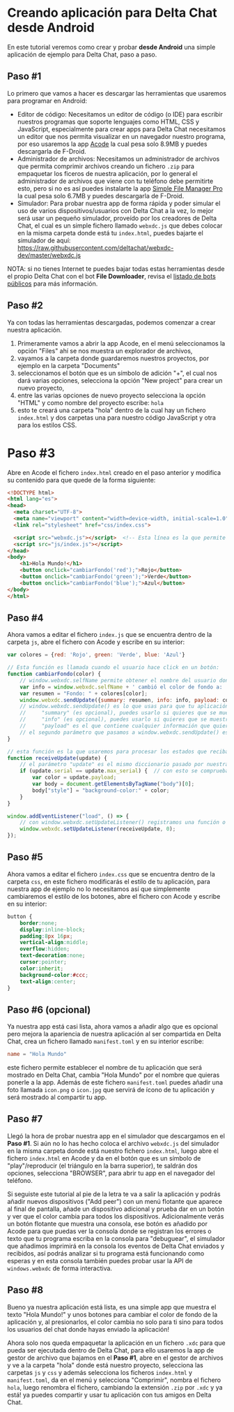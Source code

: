 # Creando aplicación para Delta Chat desde Android

En este tutorial veremos como crear y probar **desde Android** una simple aplicación de ejemplo para Delta Chat, paso a paso.

## Paso #1

Lo primero que vamos a hacer es descargar las herramientas que usaremos para programar en Android:

* Editor de código: Necesitamos un editor de código (o IDE) para escribir nuestros programas que soporte lenguajes como HTML, CSS y JavaScript, especialmente para crear apps para Delta Chat necesitamos un editor que nos permita visualizar en un navegador nuestro programa, por eso usaremos la app [Acode](https://f-droid.org/packages/com.foxdebug.acode/) la cual pesa solo 8.9MB y puedes descargarla de F-Droid.
* Administrador de archivos: Necesitamos un administrador de archivos que permita comprimir archivos creando un fichero `.zip` para empaquetar los ficeros de nuestra aplicación, por lo general el administrador de archivos que viene con tu teléfono debe permitirte esto, pero si no es así puedes instalarte la app [Simple File Manager Pro](https://f-droid.org/en/packages/com.simplemobiletools.filemanager.pro/) la cual pesa solo 6.7MB y puedes descargarla de F-Droid.
* Simulador: Para probar nuestra app de forma rápida y poder simular el uso de varios dispositivos/usuarios con Delta Chat a la vez, lo mejor será usar un pequeño simulador, proveído por los creadores de Delta Chat, el cual es un simple fichero llamado `webxdc.js` que debes colocar en la misma carpeta donde está tu `index.html`, puedes bajarte el simulador de aquí: https://raw.githubusercontent.com/deltachat/webxdc-dev/master/webxdc.js

NOTA: si no tienes Internet te puedes bajar todas estas herramientas desde el propio Delta Chat con el bot **File Downloader**, revisa el [listado de bots públicos](https://github.com/adbenitez/deltachat-manual/blob/main/docs/bots.md#bots-p%C3%BAblicos) para más información.

## Paso #2

Ya con todas las herramientas descargadas, podemos comenzar a crear nuestra aplicación.

1. Primeramente vamos a abrir la app Acode, en el menú seleccionamos la opción "Files" ahí se nos muestra un explorador de archivos,
2. vayamos a la carpeta donde guardaremos nuestros proyectos, por ejemplo en la carpeta "Documents"
3. seleccionamos el botón que es un símbolo de adición "+", el cual nos dará varias opciones, selecciona la opción "New project" para crear un nuevo proyecto,
4. entre las varias opciones de nuevo proyecto selecciona la opción "HTML" y como nombre del proyecto escribe: `hola`
5. esto te creará una carpeta "hola" dentro de la cual hay un fichero `index.html` y dos carpetas una para nuestro código JavaScript y otra para los estilos CSS.

# Paso #3

Abre en Acode el fichero `index.html` creado en el paso anterior y modifica su contenido para que quede de la forma siguiente:

```html
<!DOCTYPE html>
<html lang="es">
<head>
  <meta charset="UTF-8">
  <meta name="viewport" content="width=device-width, initial-scale=1.0">
  <link rel="stylesheet" href="css/index.css">

  <script src="webxdc.js"></script>  <!-- Esta línea es la que permite la interacción con Delta Chat -->
  <script src="js/index.js"></script>
</head>
<body>
    <h1>Hola Mundo!</h1>
    <button onclick="cambiarFondo('red');">Rojo</button>
    <button onclick="cambiarFondo('green');">Verde</button>
    <button onclick="cambiarFondo('blue');">Azul</button>
</body>
</html>
```

## Paso #4

Ahora vamos a editar el fichero `index.js` que se encuentra dentro de la carpeta `js`, abre el fichero con Acode y escribe en su interior:

```js
var colores = {red: 'Rojo', green: 'Verde', blue: 'Azul'}

// Esta función es llamada cuando el usuario hace click en un botón:
function cambiarFondo(color) {
    // window.webxdc.selfName permite obtener el nombre del usuario donde está corriendo tu app en este momento, adicionalmente puedes usar window.webxdc.selfAddr para obtener su dirección de correo para usarla como identificador/ID del usuario
    var info = window.webxdc.selfName + ' cambió el color de fondo a: ' + colores[color];
    var resumen = "Fondo: " + colores[color];
    window.webxdc.sendUpdate({summary: resumen, info: info, payload: color}, info);
    // window.webxdc.sendUpdate() es lo que usas para que tu aplicación se comunique entre varios dispositivos, el primer argumento es un diccionario con los siguientes atributos:
    //     "summary" (es opcional), puedes usarlo si quieres que se muestre un sumario en el mensaje donde se envió tu aplicación por ejemplo para mostrar un resumen del estado de la aplicación.
    //     "info" (es opcional), puedes usarlo si quieres que se muestre un mensaje en el chat avisando que algo cambió dentro de tu app, por ejemplo cuando alguien obtiene una nueva puntuación alta en un juego.
    //     "payload" es el que contiene cualquier información que quieras compartir con los otros dispositivos donde corre tu app, logrando así una interacción en red, en este atributo puedes colocar cualquier objeto de JavaScript, como una lista, diccionarios, etc.
    // el segundo parámetro que pasamos a window.webxdc.sendUpdate() es un texto con una descripción que se mostrará en el correo normal si alguien usa un cliente de correo normal para abrir el mensaje.
}

// esta función es la que usaremos para procesar los estados que recibamos de nuestra aplicación, los cuales fueron enviados con window.webxdc.sendUpdate(), tanto en el dispositivo actual como de otros dispositivos en la red:
function receiveUpdate(update) {
    // el parámetro "update" es el mismo diccionario pasado por nuestra aplicación con window.webxdc.sendUpdate(), por tanto contiene el color que enviamos en el atributo "payload"
    if (update.serial == update.max_serial) {  // con esto se comprueba que estamos procesando el último estado recibido, en este ejemplo ignoraremos los estados anteriores
        var color = update.payload;
        var body = document.getElementsByTagName("body")[0];
        body["style"] = "background-color:" + color;
    }
}

window.addEventListener("load", () => {
    // con window.webxdc.setUpdateListener() registramos una función o callback que será la que processará los estados que recibimos tanto de otros usuarios como los propios. El segundo parámetro es el ID/serial del último estado recibido, si pasas cero, el callback recibirá todos los estados recibidos desde el comienzo, idealmente nuestra app guardaría en localStorage el último serial que hemos procesado y lo pasaría aquí a window.webxdc.setUpdateListener() para no tener que procesar todo de cero cada vez, pero para mantener el ejemplo simple:
    window.webxdc.setUpdateListener(receiveUpdate, 0);
});
```

## Paso #5

Ahora vamos a editar el fichero `index.css` que se encuentra dentro de la carpeta `css`, en este fichero modificarás el estilo de tu aplicación, para nuestra app de ejemplo no lo necesitamos así que simplemente cambiaremos el estilo de los botones, abre el fichero con Acode y escribe en su interior:

```css
button {
    border:none;
    display:inline-block;
    padding:8px 16px;
    vertical-align:middle;
    overflow:hidden;
    text-decoration:none;
    cursor:pointer;
    color:inherit;
    background-color:#ccc;
    text-align:center;
}
```

## Paso #6 (opcional)

Ya nuestra app está casi lista, ahora vamos a añadir algo que es opcional pero mejora la apariencia de nuestra aplicación al ser compartida en Delta Chat, crea un fichero llamado `manifest.toml` y en su interior escribe:

```toml
name = "Hola Mundo"
```

este fichero permite establecer el nombre de tu aplicación que será mostrado en Delta Chat, cambia "Hola Mundo" por el nombre que quieras ponerle a la app. Además de este fichero `manifest.toml` puedes añadir una foto llamada `icon.png` o `icon.jpg` que servirá de ícono de tu aplicación y será mostrado al compartir tu app.

## Paso #7

Llegó la hora de probar nuestra app en el simulador que descargamos en el **Paso #1**. Si aún no lo has hecho coloca el archivo `webxdc.js` del simulador en la misma carpeta donde está nuestro fichero `index.html`, luego abre el fichero `index.html` en Acode y da en el botón que es un símbolo de "play"/reproducir (el triángulo en la barra superior), te saldrán dos opciones, selecciona "BROWSER", para abrir tu app en el navegador del teléfono.

Si seguiste este tutorial al pie de la letra te va a salir la aplicación y podrás añadir nuevos dispositivos ("Add peer") con un menú flotante que aparece al final de pantalla, añade un dispositivo adicional y prueba dar en un botón y ver que el color cambia para todos los dispositivos. Adicionalmente verás un botón flotante que muestra una consola, ese botón es añadido por Acode para que puedas ver la consola donde se registran los errores o texto que tu programa escriba en la consola para "debuguear", el simulador que añadimos imprimirá en la consola los eventos de Delta Chat enviados y recibidos, así podrás analizar si tu programa está funcionando como esperas y en esta consola también puedes probar usar la API de `windows.webxdc` de forma interactiva.

## Paso #8

Bueno ya nuestra aplicación está lista, es una simple app que muestra el texto "Hola Mundo!" y unos botones para cambiar el color de fondo de la aplicación y, al presionarlos, el color cambia no solo para ti sino para todos los usuarios del chat donde hayas enviado la aplicación!

Ahora solo nos queda empaquetar la aplicación en un fichero `.xdc` para que pueda ser ejecutada dentro de Delta Chat, para ello usaremos la app de gestor de archivo que bajamos en el **Paso #1**, abre en el gestor de archivos y ve a la carpeta "hola" donde está nuestro proyecto, selecciona las carpetas `js` y `css` y además selecciona los ficheros `index.html` y `manifest.toml`, da en el menú y selecciona "Comprimir", nombra el fichero `hola`, luego renombra el fichero, cambiando la extensión `.zip` por `.xdc` y ya está! ya puedes compartir y usar tu aplicación con tus amigos en Delta Chat.
